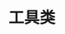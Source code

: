 


# 工具类  
<!-- 
SpringBoot 内置工具类
https://mp.weixin.qq.com/s/WUqlgTd28_3lJnCXRlUOBQ

Spring自带工具类详解
https://blog.csdn.net/qq_45228323/article/details/123143883

-->

